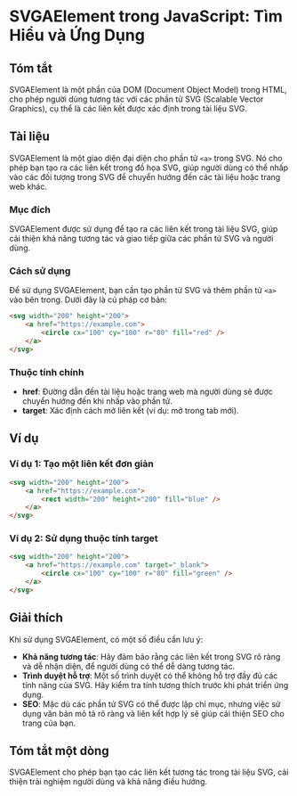 <!--
Meta Description: # SVGAElement trong JavaScript: Tìm Hiểu và Ứng Dụng ## Tóm tắt SVGAElement là một phần của DOM (Document Object Model) trong HTML, cho phép người dùn...
Meta Keywords: svg, trong, các, dụng, phần
-->

# SVGAElement trong JavaScript: Tìm Hiểu và Ứng Dụng

## Tóm tắt
SVGAElement là một phần của DOM (Document Object Model) trong HTML, cho phép người dùng tương tác với các phần tử SVG (Scalable Vector Graphics), cụ thể là các liên kết được xác định trong tài liệu SVG.

## Tài liệu
SVGAElement là một giao diện đại diện cho phần tử `<a>` trong SVG. Nó cho phép bạn tạo ra các liên kết trong đồ họa SVG, giúp người dùng có thể nhấp vào các đối tượng trong SVG để chuyển hướng đến các tài liệu hoặc trang web khác. 

### Mục đích
SVGAElement được sử dụng để tạo ra các liên kết trong tài liệu SVG, giúp cải thiện khả năng tương tác và giao tiếp giữa các phần tử SVG và người dùng.

### Cách sử dụng
Để sử dụng SVGAElement, bạn cần tạo phần tử SVG và thêm phần tử `<a>` vào bên trong. Dưới đây là cú pháp cơ bản:

```html
<svg width="200" height="200">
    <a href="https://example.com">
        <circle cx="100" cy="100" r="80" fill="red" />
    </a>
</svg>
```

### Thuộc tính chính
- **href**: Đường dẫn đến tài liệu hoặc trang web mà người dùng sẽ được chuyển hướng đến khi nhấp vào phần tử.
- **target**: Xác định cách mở liên kết (ví dụ: mở trong tab mới).

## Ví dụ
### Ví dụ 1: Tạo một liên kết đơn giản
```html
<svg width="200" height="200">
    <a href="https://example.com">
        <rect width="200" height="200" fill="blue" />
    </a>
</svg>
```

### Ví dụ 2: Sử dụng thuộc tính target
```html
<svg width="200" height="200">
    <a href="https://example.com" target="_blank">
        <circle cx="100" cy="100" r="80" fill="green" />
    </a>
</svg>
```

## Giải thích
Khi sử dụng SVGAElement, có một số điều cần lưu ý:
- **Khả năng tương tác**: Hãy đảm bảo rằng các liên kết trong SVG rõ ràng và dễ nhận diện, để người dùng có thể dễ dàng tương tác.
- **Trình duyệt hỗ trợ**: Một số trình duyệt có thể không hỗ trợ đầy đủ các tính năng của SVG. Hãy kiểm tra tính tương thích trước khi phát triển ứng dụng.
- **SEO**: Mặc dù các phần tử SVG có thể được lập chỉ mục, nhưng việc sử dụng văn bản mô tả rõ ràng và liên kết hợp lý sẽ giúp cải thiện SEO cho trang của bạn.

## Tóm tắt một dòng
SVGAElement cho phép bạn tạo các liên kết tương tác trong tài liệu SVG, cải thiện trải nghiệm người dùng và khả năng điều hướng.